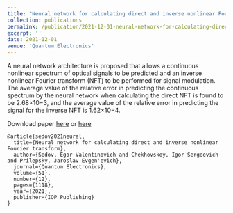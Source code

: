 ```yaml
---
title: "Neural network for calculating direct and inverse nonlinear Fourier transform"
collection: publications
permalink: /publication/2021-12-01-neural-network-for-calculating-direct-and-inverse-nonlinear-fourier-transform
excerpt: ''
date: 2021-12-01
venue: 'Quantum Electronics'
---
```

A neural network architecture is proposed that allows a continuous nonlinear spectrum of optical signals 
to be predicted and an inverse nonlinear Fourier transform (NFT) to be performed for signal modulation. 
The average value of the relative error in predicting the continuous spectrum by the neural network 
when calculating the direct NFT is found to be 2.68×10−3, 
and the average value of the relative error in predicting the signal for the inverse NFT is 1.62×10−4.

Download paper [here](http://esf0.github.io/files/publication/neural_network_for_calculating_direct_and_inverse_nonlinear_fourier_transform.pdf) or 
[here](https://iopscience.iop.org/article/10.1070/QEL17655)

```
@article{sedov2021neural,
  title={Neural network for calculating direct and inverse nonlinear Fourier transform},
  author={Sedov, Egor Valentinovich and Chekhovskoy, Igor Sergeevich and Prilepsky, Jaroslav Evgen'evich},
  journal={Quantum Electronics},
  volume={51},
  number={12},
  pages={1118},
  year={2021},
  publisher={IOP Publishing}
}
```